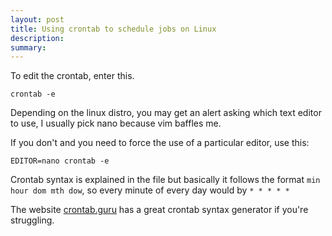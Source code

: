 ```yaml
---
layout: post
title: Using crontab to schedule jobs on Linux
description: 
summary: 
---
```


To edit the crontab, enter this. 

```
crontab -e
```

Depending on the linux distro, you may get an alert asking which text editor to use, I usually pick nano because vim baffles me.

If you don't and you need to force the use of a particular editor, use this:

```
EDITOR=nano crontab -e
```

Crontab syntax is explained in the file but basically it follows the format `min hour dom mth dow`, so every minute of every day would by `* * * * *`

The website [crontab.guru](crontab.guru) has a great crontab syntax generator if you're struggling.